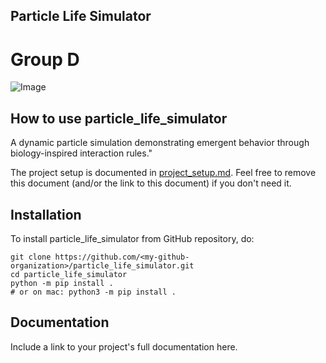 ## Particle Life Simulator
# Group D

![Image](https://github.com/user-attachments/assets/bd502132-4499-44f7-88a7-f0d26747268a)

## How to use particle_life_simulator

A dynamic particle simulation demonstrating emergent behavior through biology-inspired interaction rules.\"

The project setup is documented in [project_setup.md](project_setup.md). Feel free to remove this document (and/or the link to this document) if you don't need it.

## Installation

To install particle_life_simulator from GitHub repository, do:

```console
git clone https://github.com/<my-github-organization>/particle_life_simulator.git
cd particle_life_simulator
python -m pip install .
# or on mac: python3 -m pip install .
```

## Documentation

Include a link to your project's full documentation here.


